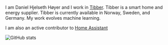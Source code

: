 I am Daniel Hjelseth Høyer and I work in [Tibber](http://tibber.com/). 
Tibber is a smart home and energy supplier. Tibber is currently available in Norway, Sweden, and Germany. My work evolves machine learning. 

I am also an active contributor to [Home Assistant](https://www.home-assistant.io)


![GitHub stats](https://github-readme-stats.vercel.app/api?username=danielhiversen&count_private=true)
